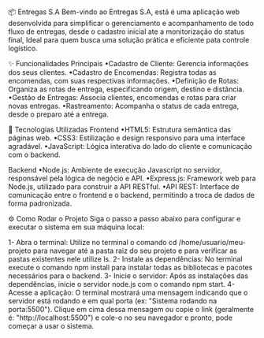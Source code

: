 📦 Entregas S.A
Bem-vindo ao Entregas S.A, está é uma aplicação web desenvolvida para simplificar o gerenciamento e acompanhamento de todo fluxo de entregas, desde o cadastro inicial ate a monitorização do status final, Ideal para quem busca uma solução prática e eficiente pata controle logístico.

✨ Funcionalidades Principais
•Cadastro de Cliente: Gerencia informações dos seus clientes.
•Cadastro de Encomendas: Registra todas as encomendas, com suas respectivas informações.
•Definição de Rotas: Organiza as rotas de entrega, especificando origem, destino e distância.
•Gestão de Entregas: Associa clientes, encomendas e rotas para criar novas entregas.
•Rastreamento: Acompanha o status de cada entrega, desde o preparo até a entrega.

🚀 Tecnologias Utilizadas
Frontend
•HTML5: Estrutura semântica das páginas web.
•CSS3: Estilização e design responsivo para uma interface agradável.
•JavaScript: Lógica interativa do lado do cliente e comunicação com o backend.

Backend
•Node.js: Ambiente de execução Javascript no servidor, responsável pela lógica de negócio e API.
•Express.js: Framework web para Node.js, utilizado para construir a API RESTful.
•API REST: Interface de comunicação entre o frontend e o backend, permitindo a troca de dados de forma padronizada.

⚙️ Como Rodar o Projeto
Siga o passo a passo abaixo para configurar e executar o sistema em sua máquina local:

1- Abra o terminal: Utilize no terminal o comando cd /home/usuario/meu-projeto para navegar até a pasta raiz do seu projeto e para verificar as pastas existentes nele utilize ls.
2- Instale as dependências: No terminal execute o comando npm install para instalar todas as bibliotecas e pacotes necessários para o backend.
3- Inicie o servidor: Após as instalações das dependências, inicie o servidor node.js com o comando npm start.
4- Acesse a aplicação: O terminal mostrará uma mensagem indicando que o servidor está rodando e em qual porta (ex: "Sistema rodando na porta:5500"). Clique em cima dessa mensagem ou copie o link (geralmente é: "http://localhost:5500") e cole-o no seu navegador e pronto, pode começar a usar o sistema.
